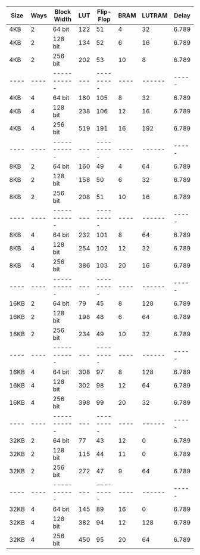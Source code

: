 | Size | Ways | Block Width | LUT | Flip-Flop | BRAM | LUTRAM | Delay |
| ---- | ---- | ----------- | --- | --------- | ---- | ------ | ----- |
| 4KB  | 2    | 64 bit      | 122 | 51        | 4    | 32     | 6.789 | 
| 4KB  | 2    | 128 bit     | 134 | 52        | 6    | 16     | 6.789 | 
| 4KB  | 2    | 256 bit     | 202 | 53        | 10   | 8      | 6.789 | 
| ---- | ---- | ----------- | --- | --------- | ---- | ------ | ----- |
| 4KB  | 4    | 64 bit      | 180 | 105       | 8    | 32     | 6.789 | 
| 4KB  | 4    | 128 bit     | 238 | 106       | 12   | 16     | 6.789 | 
| 4KB  | 4    | 256 bit     | 519 | 191       | 16   | 192    | 6.789 | 
| ---- | ---- | ----------- | --- | --------- | ---- | ------ | ----- |
| 8KB  | 2    | 64 bit      | 160 | 49        | 4    | 64     | 6.789 | 
| 8KB  | 2    | 128 bit     | 158 | 50        | 6    | 32     | 6.789 | 
| 8KB  | 2    | 256 bit     | 208 | 51        | 10   | 16     | 6.789 | 
| ---- | ---- | ----------- | --- | --------- | ---- | ------ | ----- |
| 8KB  | 4    | 64 bit      | 232 | 101       | 8    | 64     | 6.789 | 
| 8KB  | 4    | 128 bit     | 254 | 102       | 12   | 32     | 6.789 | 
| 8KB  | 4    | 256 bit     | 386 | 103       | 20   | 16     | 6.789 | 
| ---- | ---- | ----------- | --- | --------- | ---- | ------ | ----- |
| 16KB | 2    | 64 bit      | 79  | 45        | 8    | 128    | 6.789 | 
| 16KB | 2    | 128 bit     | 198 | 48        | 6    | 64     | 6.789 | 
| 16KB | 2    | 256 bit     | 234 | 49        | 10   | 32     | 6.789 | 
| ---- | ---- | ----------- | --- | --------- | ---- | ------ | ----- |
| 16KB | 4    | 64  bit     | 308 | 97        | 8    | 128    | 6.789 | 
| 16KB | 4    | 128 bit     | 302 | 98        | 12   | 64     | 6.789 | 
| 16KB | 4    | 256 bit     | 398 | 99        | 20   | 32     | 6.789 | 
| ---- | ---- | ----------- | --- | --------- | ---- | ------ | ----- |
| 32KB | 2    | 64 bit      | 77  | 43        | 12   | 0      | 6.789 | 
| 32KB | 2    | 128 bit     | 115 | 44        | 11   | 0      | 6.789 | 
| 32KB | 2    | 256 bit     | 272 | 47        | 9    | 64     | 6.789 | 
| ---- | ---- | ----------- | --- | --------- | ---- | ------ | ----- |
| 32KB | 4    | 64 bit      | 145 | 89        | 16   | 0      | 6.789 | 
| 32KB | 4    | 128 bit     | 382 | 94        | 12   | 128    | 6.789 | 
| 32KB | 4    | 256 bit     | 450 | 95        | 20   | 64     | 6.789 |  
